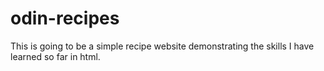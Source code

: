# odin-recipes
This is going to be a simple recipe website demonstrating the skills I have learned so far in html.
